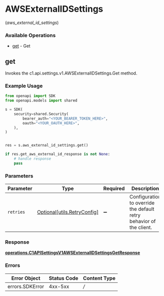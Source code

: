 # AWSExternalIDSettings
(*aws_external_id_settings*)

### Available Operations

* [get](#get) - Get

## get

Invokes the c1.api.settings.v1.AWSExternalIDSettings.Get method.

### Example Usage

```python
from openapi import SDK
from openapi.models import shared

s = SDK(
    security=shared.Security(
        bearer_auth="<YOUR_BEARER_TOKEN_HERE>",
        oauth="<YOUR_OAUTH_HERE>",
    ),
)


res = s.aws_external_id_settings.get()

if res.get_aws_external_id_response is not None:
    # handle response
    pass

```

### Parameters

| Parameter                                                           | Type                                                                | Required                                                            | Description                                                         |
| ------------------------------------------------------------------- | ------------------------------------------------------------------- | ------------------------------------------------------------------- | ------------------------------------------------------------------- |
| `retries`                                                           | [Optional[utils.RetryConfig]](../../models/utils/retryconfig.md)    | :heavy_minus_sign:                                                  | Configuration to override the default retry behavior of the client. |


### Response

**[operations.C1APISettingsV1AWSExternalIDSettingsGetResponse](../../models/operations/c1apisettingsv1awsexternalidsettingsgetresponse.md)**
### Errors

| Error Object    | Status Code     | Content Type    |
| --------------- | --------------- | --------------- |
| errors.SDKError | 4xx-5xx         | */*             |

